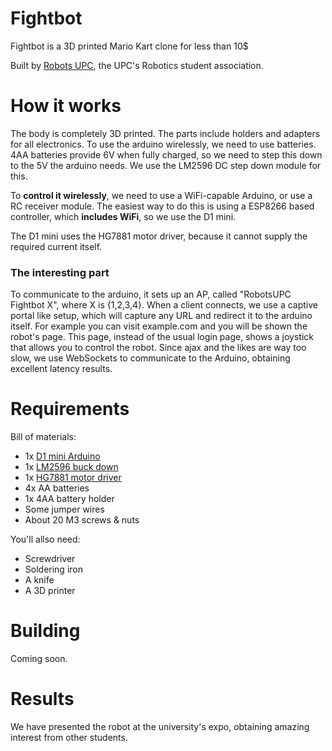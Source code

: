 # Fightbot

Fightbot is a 3D printed Mario Kart clone for less than 10$

Built by [Robots UPC](http://www.robotsupc.com), the UPC's Robotics student association.


# How it works
The body is completely 3D printed. The parts include holders and adapters for all electronics.
To use the arduino wirelessly, we need to use batteries. 4AA batteries provide 6V when fully charged, so we need to 
step this down to the 5V the arduino needs. We use the LM2596 DC step down module for this.

To **control it wirelessly**, we need to use a WiFi-capable Arduino, or use a RC receiver module.
The easiest way to do this is using a ESP8266 based controller, which **includes WiFi**, so we use the D1 mini.

The D1 mini uses the HG7881 motor driver, because it cannot supply the required current itself.

### The interesting part
To communicate to the arduino, it sets up an AP, called "RobotsUPC Fightbot X", where X is {1,2,3,4}.
When a client connects, we use a captive portal like setup, which will capture any URL and redirect it to the arduino itself.
For example you can visit example.com and you will be shown the robot's page.
This page, instead of the usual login page, shows a joystick that allows you to control the robot.
Since ajax and the likes are way too slow, we use WebSockets to communicate to the Arduino, obtaining excellent latency results.



# Requirements
Bill of materials:
* 1x [D1 mini Arduino](https://www.aliexpress.com/item/D1-mini-Mini-NodeMcu-4M-bytes-Lua-WIFI-Internet-of-Things-development-board-based-ESP8266-by/32635160765.html?)
* 1x [LM2596 buck down](https://www.aliexpress.com/item/15924-Free-shipping-DC-DC-Step-Down-Converter-Module-LM2596-DC-4-0-40-to-1/32354635261.html)
* 1x [HG7881 motor driver](https://www.aliexpress.com/item/5pcs-lot-HG7881-HG7881CP-two-road-motor-driven-motor-driver-module-for-arduino-2-channel-motor/1919127484.html)
* 4x AA batteries
* 1x 4AA battery holder
* Some jumper wires
* About 20 M3 screws & nuts

You'll allso need:
* Screwdriver
* Soldering iron
* A knife
* A 3D printer

# Building
Coming soon.

# Results
We have presented the robot at the university's expo, obtaining amazing interest from other students.
